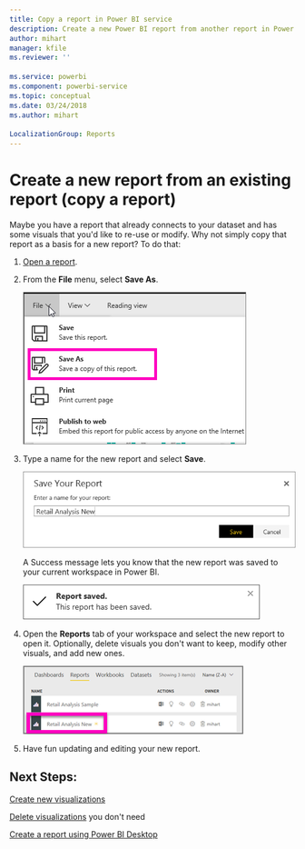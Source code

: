 ```yaml
---
title: Copy a report in Power BI service
description: Create a new Power BI report from another report in Power BI service.
author: mihart
manager: kfile
ms.reviewer: ''

ms.service: powerbi
ms.component: powerbi-service
ms.topic: conceptual
ms.date: 03/24/2018
ms.author: mihart

LocalizationGroup: Reports
---
```

# Create a new report from an existing report (copy a report)
Maybe you have a report that already connects to your dataset and has some visuals that you'd like to re-use or modify.  Why not simply copy that report as a basis for a new report?  To do that:

1. [Open a report](service-report-open.md).
2. From the **File** menu, select **Save As**.
   
   ![](media/power-bi-report-copy/powerbi-save-as.png)
3. Type a name for the new report and select **Save**.
   
   ![](media/power-bi-report-copy/savereport.png)
   
   A Success message lets you know that the new report was saved to your current workspace in Power BI.
   
   ![](media/power-bi-report-copy/savesuccess1.png)
4. Open the **Reports** tab of your workspace and select the new report to open it. Optionally, delete visuals you don't want to keep, modify other visuals, and add new ones.
   
   ![](media/power-bi-report-copy/power-bi-workspace.png)
5. Have fun updating and editing your new report.

## Next Steps:
[Create new visualizations](visuals/power-bi-report-add-visualizations-ii.md)

[Delete visualizations](service-delete.md) you don't need

[Create a report using Power BI Desktop](desktop-report-view.md)
